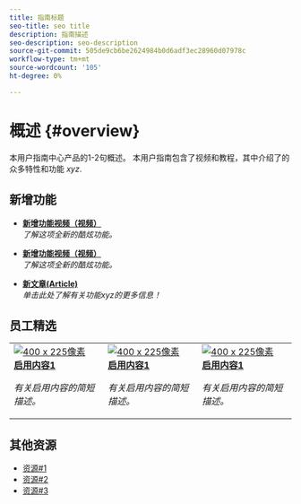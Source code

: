 ```yaml
---
title: 指南标题
seo-title: seo title
description: 指南描述
seo-description: seo-description
source-git-commit: 505de9cb6be2624984b0d6adf3ec28960d07978c
workflow-type: tm+mt
source-wordcount: '105'
ht-degree: 0%

---
```



# 概述 {#overview}

本用户指南中心产品的1-2句概述。 本用户指南包含了视频和教程，其中介绍了的众多特性和功能 *xyz*.

## 新增功能

* **[新增功能视频（视频）](README.md)**
  <br>
  *了解这项全新的酷炫功能。*

* **[新增功能视频（视频）](README.md)**
  <br>
  *了解这项全新的酷炫功能。*

* **[新文章(Article)](README.md)**
  <br>
  *单击此处了解有关功能xyz的更多信息！*

## 员工精选

<table>
<tr>
  <td>
    <a href="#">
      <img alt="400 x 225像素" src="myimage.png" />
    </a>
    <div>
      <a href="#">
    <strong>启用内容1</strong>
    </a>
    </div>
    <p>
    <em>有关启用内容的简短描述。</em>
    <p>
  </td>
   <td>
    <a href="#">
      <img alt="400 x 225像素" src="myimage.png" />
    </a>
    <div>
      <a href="#">
    <strong>启用内容1</strong>
    </a>
    </div>
    <p>
    <em>有关启用内容的简短描述。</em>
    <p>
  </td>
  <td>
    <a href="#">
      <img alt="400 x 225像素" src="myimage.png" />
    </a>
    <div>
      <a href="#">
    <strong>启用内容1</strong>
    </a>
    </div>
    <p>
    <em>有关启用内容的简短描述。</em>
    <p>
  </td>
</tr>
</table>

## 其他资源

* [资源#1](README.md)
* [资源#2](README.md)
* [资源#3](README.md)
